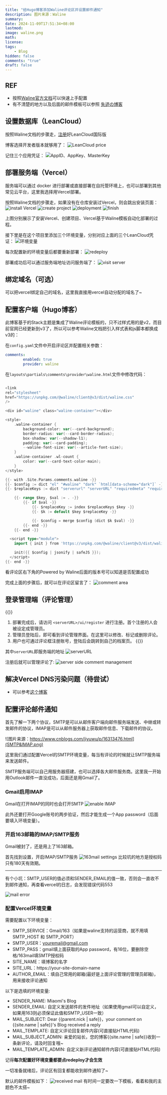 ```yaml
---
title: "给Hugo博客添加Waline评论区并设置邮件通知"
description: 图片来源：Waline
summary: 
date: 2024-11-09T17:51:34+08:00
lastmod:
image: waline.png
math: 
license: 
tags:
    - Blog
hidden: false
comments: "true"
draft: false
---
```


## REF

- 按照[Waline官方文档](https://waline.js.org/guide/get-started/)可以快速上手配置
- 有不清楚的地方以及后面的邮件模板可以参照 [失迹の博客](https://blog.reincarnatey.net/2024/0719-better-waline/)

## 设置数据库（LeanCloud）
按照Waline文档的步骤走，[注册](https://console.leancloud.app/register)好LeanCloud国际版

博客选择开发者版本就够用了：
![LeanCloud price](leancloud.png)

记住三个应用凭证：
![AppID、AppKey、MasterKey](leancloud2.png)
## 部署服务端（Vercel）
服务端可以通过 docker 进行部署或直接部署在自托管环境上，也可以部署到其他常见云平台，这里我选择用Vercel部署。

按照Waline文档的步骤走，如果没有在仓库安装过Vercel，则会跳出安装页面：
![install Vercel](vercel1.png)
![create project](vercel2.png)
![deployment](vercel3.png)
![finish](vercel4.png)

上图分别展示了安装Vercel、创建项目、Vercel基于Waline模板自动化部署的过程。


接下里是在这个项目里添加三个环境变量，分别对应上面的三个LeanCloud凭证：
![环境变量](vercel-envir.png)

每次配置新的环境变量后都要重新部署：
![redeploy](redeploy.png)

部署成功后可以通过服务端地址访问服务端了：
![visit server](vercel-visit.png)

## 绑定域名（可选）
可以把vercel绑定自己的域名，这里我直接用vercel自动分配的域名了~

## 配置客户端（Hugo博客）
此博客基于的Stack主题是集成了Waline评论模板的，只不过样式用的是v2，而目前官网已经更新到v3了，所以可以参考Waline文档把引入样式表和js脚本都换成v3的：

在`config.yaml`文件中开启评论区并配置相关参数：
```yaml
comments:
        enabled: true
        provider: waline
```
在`layouts\partials\comments\provider\waline.html`文件中修改代码：
```go

<link
rel="stylesheet"
href="https://unpkg.com/@waline/client@v3/dist/waline.css"
/>

<div id="waline" class="waline-container"></div>

<style>
    .waline-container {
        background-color: var(--card-background);
        border-radius: var(--card-border-radius);
        box-shadow: var(--shadow-l1);
        padding: var(--card-padding);
        --waline-font-size: var(--article-font-size);
    }
    .waline-container .wl-count {
        color: var(--card-text-color-main);
    }
</style>

{{- with .Site.Params.comments.waline -}}
{{- $config := dict "el" "#waline" "dark" `html[data-scheme="dark"]` -}}
{{- $replaceKeys := dict "serverurl" "serverURL" "requiredmeta" "requiredMeta" "wordlimit" "wordLimit" "pagesize" "pageSize" "avatarcdn" "avatarCDN" "avatarforce" "avatarForce" -}}

    {{- range $key, $val := . -}}
        {{- if $val -}}  
            {{- $replaceKey := index $replaceKeys $key -}}
            {{- $k := default $key $replaceKey -}}

            {{- $config = merge $config (dict $k $val) -}}
        {{- end -}}
    {{- end -}}

  <script type="module">
    import { init } from 'https://unpkg.com/@waline/client@v3/dist/waline.js';

    init({{ $config | jsonify | safeJS }});
  </script>
{{- end -}}

```

看评论区右下角的Powered by Waline后面的版本号可以知道是否配置成功

完成上面的步骤后，就可以在评论区留言了：
![comment area](comment.png)

## 登录管理端（评论管理）

{{<quote>}}
1. 部署完成后，请访问 `<serverURL>/ui/register` 进行注册。首个注册的人会被设定成管理员。
2. 管理员登陆后，即可看到评论管理界面。在这里可以修改、标记或删除评论。
3. 用户也可通过评论框注册账号，登陆后会跳转到自己的档案页。
{{</quote>}}

其中`serverURL`即服务端的地址
![serverURL](vercel-visit.png)

注册后就可以管理评论了:
![server side comment management](comment-manage.png)


## 解决Vercel DNS污染问题（待尝试）
- 可以参考[这个博客](https://www.cnblogs.com/cubeyu/articles/17451621.html)


## 配置评论邮件通知
首先了解一下两个协议，SMTP是可以从邮件客户端向邮件服务端发送、中继或转发邮件的协议，IMAP是可以从邮件服务器上获取邮件信息、下载邮件的协议。

![图片来源：https://www.cnblogs.com/jiyuwu/p/16313476.html](SMTP&IMAP.png)

这里我们通过配置Vercel的SMTP环境变量，每当有评论的时候就让SMTP服务端来发送邮件。

SMTP服务端可以自己用服务器搭建，也可以选择各大邮件服务商。这里我一开始用Outlook邮件一直没成功，后面还是用Gmail了。

### Gmail启用IMAP
Gmail在打开IMAP的同时也会打开SMTP
![enable IMAP](Gmail-IMAP.png)

此外还要打开Google账号的两步验证，然后才能生成一个App password（后面要填入环境变量）。

### 开启163邮箱的IMAP/SMTP服务
Gmail被封了，还是用上了163邮箱。

首先找到设置，开启IMAP/SMTP服务
![163mail settings](163-SMTP.png)
比较坑的地方是授权码只有180天有效期。

---


有个小坑：SMTP_USER的值必须和SENDER_EMAIL的值一致，否则会一直收不到邮件通知，再查看vercel的日志，会发现错误代码553

![mail error](vercel-mail-error.png)

### 配置Vercel环境变量
需要配置以下环境变量：
- SMTP_SERVICE：Gmail/163（如果是waline支持的运营商，就不用填SMTP_HOST 和 SMTP_PORT）
- SMTP_USER：youremail@gmail.com
- SMTP_PASS：gmail填上面获取的App password，有16位，要删除空格/163mail填SMTP授权码
- SITE_NAME：填博客的名字
- SITE_URL：https://your-site-domain-name
- AUTHOR_EMAIL：填自己常用的邮箱(最好是上面评论管理的管理员邮箱)，用来接收评论通知

以下是选填的环境变量:

- SENDER_NAME: Miaomi's Blog
- SENDER_EMAIL: 自定义发送邮件的发件地址（如果使用gmail可以自定义，如果用163则必须保证此值和SMTP_USER一致）
- MAIL_SUBJECT: Dear {{parent.nick | safe}}，your comment on {{site.name | safe}}'s Blog received a reply
- MAIL_TEMPLATE: 自定义评论回复邮件内容(可直接贴HTML代码)
- MAIL_SUBJECT_ADMIN: 亲爱的站长，您的博客{{site.name | safe}}收到一条新评论，请及时回复哦~
- MAIL_TEMPLATE_ADMIN: 自定义新评论通知邮件内容(可直接贴HTML代码)

记得**每次配置好环境变量都要点redeploy才会生效**

一切准备就绪后，评论区有回复都能收到邮件通知了~

默认的邮件模板如下：
![received mail](comment-mail.png)
有时间一定要改一下模板，看着和我的主题色不太搭~

